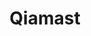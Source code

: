 ---
title: Qiamast
github: https://github.com/Qiamast
mode: dark
transition: 1s
score: 64.2
archetype:
- Innovative
---